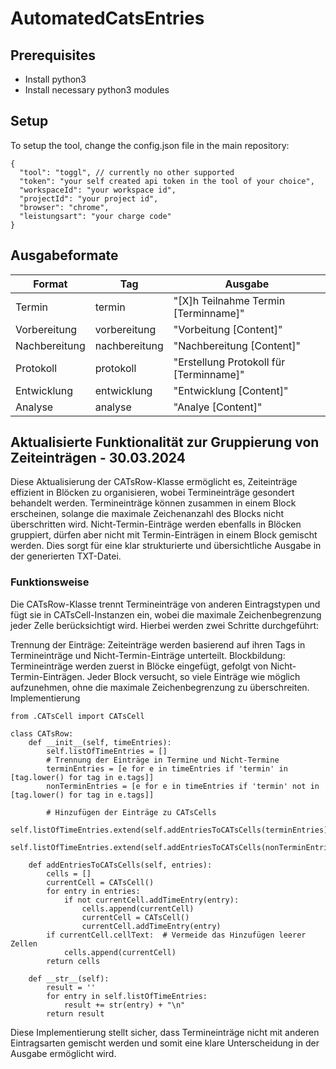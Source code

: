 # AutomatedCatsEntries

## Prerequisites

- Install python3
- Install necessary python3 modules

## Setup

To setup the tool, change the config.json file in the main repository:
```
{
  "tool": "toggl", // currently no other supported
  "token": "your self created api token in the tool of your choice",
  "workspaceId": "your workspace id",
  "projectId": "your project id",
  "browser": "chrome",
  "leistungsart": "your charge code"
}
```


## Ausgabeformate

| Format        | Tag           | Ausgabe                                 |
|---------------|---------------|-----------------------------------------|
| Termin        | termin        | "[X]h Teilnahme Termin [Terminname]"    |
| Vorbereitung  | vorbereitung  | "Vorbeitung [Content]"                  |
| Nachbereitung | nachbereitung | "Nachbereitung [Content]"               |
| Protokoll     | protokoll     | "Erstellung Protokoll für [Terminname]" |
| Entwicklung   | entwicklung   | "Entwicklung [Content]"                 |
| Analyse       | analyse       | "Analye [Content]"                      |


## Aktualisierte Funktionalität zur Gruppierung von Zeiteinträgen - 30.03.2024

Diese Aktualisierung der CATsRow-Klasse ermöglicht es, Zeiteinträge effizient in Blöcken zu organisieren, wobei Termineinträge gesondert behandelt werden. Termineinträge können zusammen in einem Block erscheinen, solange die maximale Zeichenanzahl des Blocks nicht überschritten wird. Nicht-Termin-Einträge werden ebenfalls in Blöcken gruppiert, dürfen aber nicht mit Termin-Einträgen in einem Block gemischt werden. Dies sorgt für eine klar strukturierte und übersichtliche Ausgabe in der generierten TXT-Datei.

### Funktionsweise

Die CATsRow-Klasse trennt Termineinträge von anderen Eintragstypen und fügt sie in CATsCell-Instanzen ein, wobei die maximale Zeichenbegrenzung jeder Zelle berücksichtigt wird. Hierbei werden zwei Schritte durchgeführt:

Trennung der Einträge: Zeiteinträge werden basierend auf ihren Tags in Termineinträge und Nicht-Termin-Einträge unterteilt.
Blockbildung: Termineinträge werden zuerst in Blöcke eingefügt, gefolgt von Nicht-Termin-Einträgen. Jeder Block versucht, so viele Einträge wie möglich aufzunehmen, ohne die maximale Zeichenbegrenzung zu überschreiten.
Implementierung

```
from .CATsCell import CATsCell

class CATsRow:
    def __init__(self, timeEntries):
        self.listOfTimeEntries = []
        # Trennung der Einträge in Termine und Nicht-Termine
        terminEntries = [e for e in timeEntries if 'termin' in [tag.lower() for tag in e.tags]]
        nonTerminEntries = [e for e in timeEntries if 'termin' not in [tag.lower() for tag in e.tags]]

        # Hinzufügen der Einträge zu CATsCells
        self.listOfTimeEntries.extend(self.addEntriesToCATsCells(terminEntries))
        self.listOfTimeEntries.extend(self.addEntriesToCATsCells(nonTerminEntries))

    def addEntriesToCATsCells(self, entries):
        cells = []
        currentCell = CATsCell()
        for entry in entries:
            if not currentCell.addTimeEntry(entry):
                cells.append(currentCell)
                currentCell = CATsCell()
                currentCell.addTimeEntry(entry)
        if currentCell.cellText:  # Vermeide das Hinzufügen leerer Zellen
            cells.append(currentCell)
        return cells

    def __str__(self):
        result = ''
        for entry in self.listOfTimeEntries:
            result += str(entry) + "\n"
        return result
```
Diese Implementierung stellt sicher, dass Termineinträge nicht mit anderen Eintragsarten gemischt werden und somit eine klare Unterscheidung in der Ausgabe ermöglicht wird.
